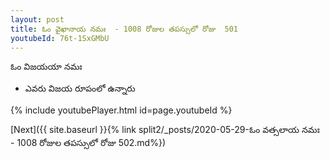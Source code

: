 ```yaml
---
layout: post
title: ఓం వైఖానాయ నమః  - 1008 రోజుల తపస్సులో రోజు  501
youtubeId: 76t-1SxGMbU
---
```

 
 
 ఓం విజయయా నమః  
 
 -  ఎవరు విజయ రూపంలో ఉన్నారు 
 
  
 
  
 
 
 
 
 
 


{% include youtubePlayer.html id=page.youtubeId %}
 
[Next]({{ site.baseurl }}{% link  split2/_posts/2020-05-29-ఓం వత్సలాయ నమః  - 1008 రోజుల తపస్సులో రోజు  502.md%})
 
